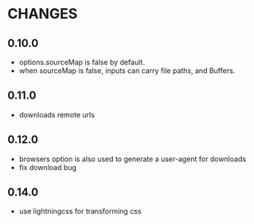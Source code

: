 # CHANGES

## 0.10.0

- options.sourceMap is false by default.
- when sourceMap is false, inputs can carry file paths, and Buffers.

## 0.11.0

- downloads remote urls

## 0.12.0

- browsers option is also used to generate a user-agent for downloads
- fix download bug

## 0.14.0

- use lightningcss for transforming css
